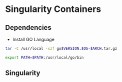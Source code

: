 # Singularity Containers

## Dependencies

* Install GO Language

```bash
tar -C /usr/local -xzf go$VERSION.$OS-$ARCH.tar.gz
```

```bash
export PATH=$PATH:/usr/local/go/bin

```

## Singularity

```bash

```

```bash

```
